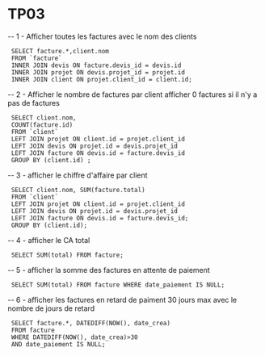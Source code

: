 # TP03

-- 1 - Afficher toutes les factures avec le nom des clients
```mysql
 SELECT facture.*,client.nom
 FROM `facture`
 INNER JOIN devis ON facture.devis_id = devis.id
 INNER JOIN projet ON devis.projet_id = projet.id
 INNER JOIN client ON projet.client_id = client.id;
```

-- 2 - Afficher le nombre de factures par client afficher 0 factures si il n'y a pas de factures
```mysql
 SELECT client.nom,
 COUNT(facture.id) 
 FROM `client` 
 LEFT JOIN projet ON client.id = projet.client_id 
 LEFT JOIN devis ON projet.id = devis.projet_id 
 LEFT JOIN facture ON devis.id = facture.devis_id
 GROUP BY (client.id) ;
```

-- 3 - afficher le chiffre d'affaire par client
```mysql
 SELECT client.nom, SUM(facture.total) 
 FROM `client` 
 LEFT JOIN projet ON client.id = projet.client_id 
 LEFT JOIN devis ON projet.id = devis.projet_id 
 LEFT JOIN facture ON devis.id = facture.devis_id;
 GROUP BY (client.id);
```

-- 4 - afficher le CA total
```mysql
 SELECT SUM(total) FROM facture;
```

-- 5 - afficher la somme des factures en attente de paiement
```mysql
 SELECT SUM(total) FROM facture WHERE date_paiement IS NULL;
```

-- 6 - afficher les factures en retard de paiment 30 jours max avec le nombre de jours de retard
```mysql
 SELECT facture.*, DATEDIFF(NOW(), date_crea) 
 FROM facture 
 WHERE DATEDIFF(NOW(), date_crea)>30 
 AND date_paiement IS NULL;
 ```